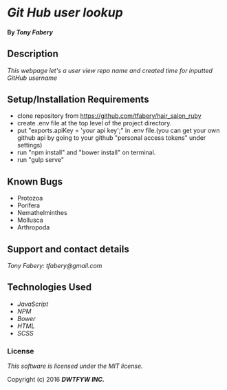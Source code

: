 # _Git Hub user lookup_

#### By _**Tony Fabery**_

## Description

_This webpage let's a user view repo name and created time for inputted GitHub username_


## Setup/Installation Requirements

* clone repository from https://github.com/tfabery/hair_salon_ruby
* create .env file at the top level of the project directory.
* put "exports.apiKey = 'your api key';" in .env file.(you can get your own github api by going to your github "personal access tokens" under settings)
* run "npm install" and "bower install" on terminal.
* run "gulp serve"

## Known Bugs
* Protozoa
* Porifera
* Nemathelminthes
* Mollusca
* Arthropoda


## Support and contact details

_Tony Fabery: tfabery@gmail.com_

## Technologies Used

* _JavaScript_
* _NPM_
* _Bower_
* _HTML_
* _SCSS_


### License

*This software is licensed under the MIT license.*

Copyright (c) 2016 **_DWTFYW INC._**
